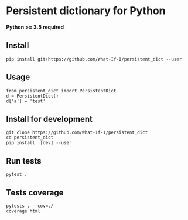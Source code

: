 # Persistent dictionary for Python
**Python >= 3.5 required**

## Install
    pip install git+https://github.com/What-If-I/persistent_dict --user
    
## Usage
    from persistent_dict import PersistentDict
    d = PersistentDict()
    d['a'] = 'test'

## Install for development
    git clone https://github.com/What-If-I/persistent_dict
    cd persistent_dict
    pip install .[dev] --user

## Run tests
    pytest .

## Tests coverage
    pytests . --cov=./
    coverage html
